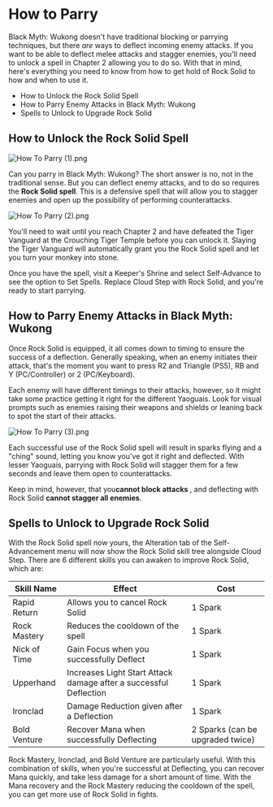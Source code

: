 # How to Parry

Black Myth: Wukong doesn't have traditional blocking or parrying techniques, but there _are_ ways to deflect incoming enemy attacks. If you want to be able to deflect melee attacks and stagger enemies, you'll need to unlock a spell in Chapter 2 allowing you to do so. With that in mind, here's everything you need to know from how to get hold of Rock Solid to how and when to use it. 

  * How to Unlock the Rock Solid Spell
  * How to Parry Enemy Attacks in Black Myth: Wukong
  * Spells to Unlock to Upgrade Rock Solid

## How to Unlock the Rock Solid Spell

![How To Parry \(1\).png](https://oyster.ignimgs.com/mediawiki/apis.ign.com/black-myth-wukong/9/99/How_To_Parry_%281%29.png)

Can you parry in Black Myth: Wukong? The short answer is no, not in the traditional sense. But you can deflect enemy attacks, and to do so requires the **Rock Solid spell**. This is a defensive spell that will allow you to stagger enemies and open up the possibility of performing counterattacks. 

![How To Parry \(2\).png](https://oyster.ignimgs.com/mediawiki/apis.ign.com/black-myth-wukong/0/00/How_To_Parry_%282%29.png)

You'll need to wait until you reach Chapter 2 and have defeated the Tiger Vanguard at the Crouching Tiger Temple before you can unlock it. Slaying the Tiger Vanguard will automatically grant you the Rock Solid spell and let you turn your monkey into stone. 

Once you have the spell, visit a Keeper's Shrine and select Self-Advance to see the option to Set Spells. Replace Cloud Step with Rock Solid, and you're ready to start parrying. 

## How to Parry Enemy Attacks in Black Myth: Wukong

Once Rock Solid is equipped, it all comes down to timing to ensure the success of a deflection. Generally speaking, when an enemy initiates their attack, that's the moment you want to press R2 and Triangle (PS5), RB and Y (PC/Controller) or 2 (PC/Keyboard). 

Each enemy will have different timings to their attacks, however, so it might take some practice getting it right for the different Yaoguais. Look for visual prompts such as enemies raising their weapons and shields or leaning back to spot the start of their attacks. 

![How To Parry \(3\).png](https://oyster.ignimgs.com/mediawiki/apis.ign.com/black-myth-wukong/a/ac/How_To_Parry_%283%29.png)

Each successful use of the Rock Solid spell will result in sparks flying and a "ching" sound, letting you know you've got it right and deflected. With lesser Yaoguais, parrying with Rock Solid will stagger them for a few seconds and leave them open to counterattacks. 

Keep in mind, however, that you**cannot block attacks** , and deflecting with Rock Solid **cannot stagger all enemies**. 

## Spells to Unlock to Upgrade Rock Solid

With the Rock Solid spell now yours, the Alteration tab of the Self-Advancement menu will now show the Rock Solid skill tree alongside Cloud Step. There are 6 different skills you can awaken to improve Rock Solid, which are: 

Skill Name | Effect | Cost   
---|---|---  
Rapid Return | Allows you to cancel Rock Solid | 1 Spark   
Rock Mastery | Reduces the cooldown of the spell | 1 Spark   
Nick of Time | Gain Focus when you successfully Deflect | 1 Spark   
Upperhand | Increases Light Start Attack damage after a successful Deflection | 1 Spark   
Ironclad | Damage Reduction given after a Deflection | 1 Spark   
Bold Venture | Recover Mana when successfully Deflecting | 2 Sparks (can be upgraded twice)   
  
Rock Mastery, Ironclad, and Bold Venture are particularly useful. With this combination of skills, when you're successful at Deflecting, you can recover Mana quickly, and take less damage for a short amount of time. With the Mana recovery and the Rock Mastery reducing the cooldown of the spell, you can get more use of Rock Solid in fights.